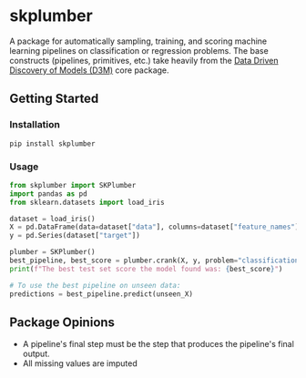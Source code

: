 # skplumber

A package for automatically sampling, training, and scoring machine learning pipelines on classification or regression problems. The base constructs (pipelines, primitives, etc.) take heavily from the [Data Driven Discovery of Models (D3M)](https://docs.datadrivendiscovery.org/) core package.

## Getting Started

### Installation

```shell
pip install skplumber
```

### Usage

```python
from skplumber import SKPlumber
import pandas as pd
from sklearn.datasets import load_iris

dataset = load_iris()
X = pd.DataFrame(data=dataset["data"], columns=dataset["feature_names"])
y = pd.Series(dataset["target"])

plumber = SKPlumber()
best_pipeline, best_score = plumber.crank(X, y, problem="classification")
print(f"The best test set score the model found was: {best_score}")

# To use the best pipeline on unseen data:
predictions = best_pipeline.predict(unseen_X)
```

## Package Opinions

- A pipeline's final step must be the step that produces the pipeline's final output.
- All missing values are imputed
